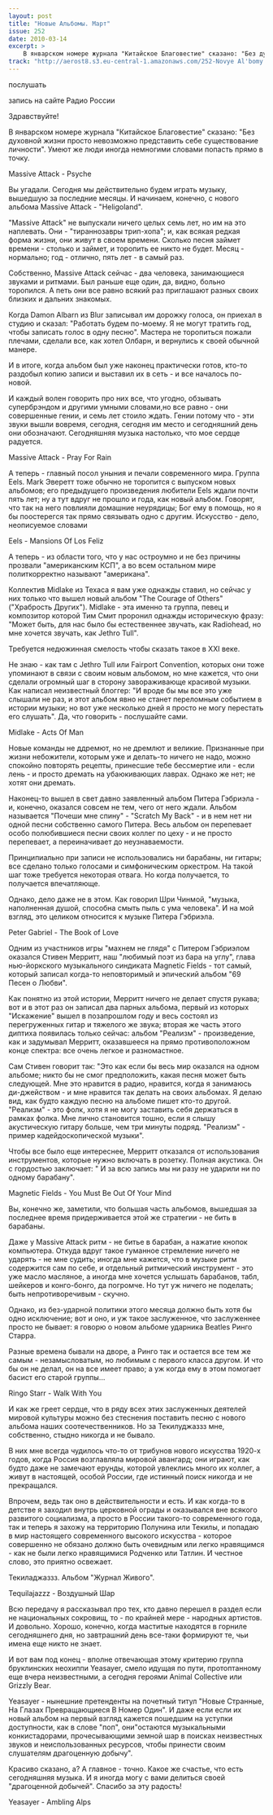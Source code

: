 ```yaml
---
layout: post
title: "Новые Альбомы. Март"
issue: 252
date: 2010-03-14
excerpt: >
    В январском номере журнала "Китайское Благовестие" сказано: "Без духовной жизни просто невозможно представить себе существование личности". Умеют же люди иногда немногими словами попасть прямо в точку.
track: "http://aerost8.s3.eu-central-1.amazonaws.com/252-Novye Al'bomy. Mart.mp3"
---
```


послушать

запись на сайте Радио России

Здравствуйте!

В январском номере журнала "Китайское Благовестие" сказано: "Без духовной жизни просто невозможно представить себе существование личности". Умеют же люди иногда немногими словами попасть прямо в точку.

Massive Attack - Psyche

Вы угадали. Сегодня мы действительно будем играть музыку, вышедшую за последние месяцы. И начинаем, конечно, с нового альбома Мassive Attack - "Heligoland".

"Massive Attack" не выпускали ничего целых семь лет, но им на это наплевать. Они - "тираннозавры трип-хопа"; и, как всякая редкая форма жизни, они живут в своем времени. Сколько песня займет времени - столько и займет, и торопить ее никто не будет. Месяц - нормально; год - отлично, пять лет - в самый раз.

Собственно, Мassive Attack сейчас - два человека, занимающиеся звуками и ритмами. Был раньше еще один, да, видно, больно торопился. А петь они все равно всякий раз приглашают разных своих близких и дальних знакомых.

Когда Damon Albarn из Blur записывал им дорожку голоса, он приехал в студию и сказал: "Работать будем по-моему. Я не могут тратить год, чтобы записать голос в одну песню". Мастера не торопиться пожали плечами, сделали все, как хотел Олбарн, и вернулись к своей обычной манере.

И в итоге, когда альбом был уже наконец практически готов, кто-то раздобыл копию записи и выставил их в сеть - и все началось по-новой.

И каждый волен говорить про них все, что угодно, обзывать супербрэндом и другими умными словами,но все равно - они совершенные гении, и семь лет стоило ждать. Гении потому что - эти звуки вышли вовремя, сегодня, сегодня им место и сегодняшний день они обозначают. Сегодняшняя музыка настолько, что мое сердце радуется.

Massive Attack - Pray For Rain

А теперь - главный посол уныния и печали современного мира. Группа Eels. Mark Эверетт тоже обычно не торопится с выпуском новых альбомов; его предыдущего произведения любители Eels ждали почти пять лет; ну а тут вдруг не прошло и года, как новый альбом. Говорят, что так на него повлияли домашние неурядицы; Бог ему в помощь, но я бы поостерегся так прямо связывать одно с другим. Искусство - дело, неописуемое словами

Eels - Mansions Of Los Feliz

А теперь - из области того, что у нас остроумно и не без причины прозвали "американским КСП", а во всем остальном мире политкорректно называют "американа".

Коллектив Midlake из Техаса я вам уже однажды ставил, но сейчас у них только что вышел новый альбом "The Courage of Others" ("Храбрость Других"). Midlake - эта именно та группа, певец и композитор которой Тим Смит проронил однажды историческую фразу: "Может быть, для нас было бы естественнее звучать, как Radiohead, но мне хочется звучать, как Jethro Tull".

Требуется недюжинная смелость чтобы сказать такое в XXI веке.

Не знаю - как там с Jethro Tull или Fairport Convention, которых они тоже упоминают в связи с своим новым альбомом, но мне кажется, что они сделали огромный шаг в сторону завораживающе красивой музыки. Как написал неизвестный блоггер: "И вроде бы мы все это уже слышали не раз, и этот альбом явно не станет переломным событием в истории музыки; но вот уже несколько дней я просто не могу перестать его слушать". Да, что говорить - послушайте сами.

Midlake - Acts Of Man

Новые команды не ддремют, но не дремлют и великие. Признанные при жизни небожители, которым уже и делать-то ничего не надо, можно спокойно повторять рецепты, принесшие тебе бессмертие или - если лень - и просто дремать на убаюкивающих лаврах. Однако же нет; не хотят они дремать.

Наконец-то вышел в свет давно заявленный альбом Питера Гэбриэла - и, конечно, оказался совсем не тем, чего от него ждали. Альбом называется "Почеши мне спину" - "Scratch My Back" - и в нем нет ни одной песни собственно самого Питера. Весь альбом он перепевает особо полюбившиеся песни своих коллег по цеху - и не просто перепевает, а переиначивает до неузнаваемости.

Принципиально при записи не использовались ни барабаны, ни гитары; все сделано только голосами и симфоническим оркестром. На такой шаг тоже требуется некоторая отвага. Но когда получается, то получается впечатляюще.

Однако, дело даже не в этом. Как говорил Шри Чинмой, "музыка, наполненная душой, способна смыть пыль с ума человека". И на мой взгляд, это целиком относится к музыке Питера Гэбриэла.

Peter Gabriel - The Book of Love

Одним из участников игры "махнем не глядя" с Питером Гэбриэлом оказался Стивен Мерритт, наш "любимый поэт из бара на углу", глава нью-йоркского музыкального синдиката Magnetic Fields - тот самый, который записал когда-то неповторимый и эпический альбом "69 Песен о Любви".

Как понятно из этой истории, Мерритт ничего не делает спустя рукава; вот и в этот раз он записал два парных альбома, первый из которых "Искажение" вышел в позапрошлом году и весь состоял из перегруженных гитар и тяжелого же звука; вторая же часть этого диптиха появилась только сейчас: альбом "Реализм" - произведение, как и задумывал Мерритт, оказавшееся на прямо противоположном конце спектра: все очень легкое и разномастное.

Сам Стивен говорит так: "Это как если бы весь мир оказался на одном альбоме; никто бы не смог предположить, какая песня может быть следующей. Мне это нравится в радио, нравится, когда я занимаюсь ди-джейством - и мне нравится так делать на своих альбомах. Я делаю вид, как будто каждую песню на альбоме пишет кто-то другой. "Реализм" - это фолк, хотя я не могу заставить себя держаться в рамках фолка. Мне лично становится тошно, если я слышу акустическую гитару больше, чем три минуты подряд. "Реализм" - пример кадейдоскопической музыки".

Чтобы все было еще интереснее, Мерритт отказался от использования инструментов, которые нужно включать в розетку. Полная акустика. Он с гордостью заключает: " И за всю запись мы ни разу не ударили ни по одному барабану".

Magnetic Fields - You Must Be Out Of Your Mind

Вы, конечно же, заметили, что большая часть альбомов, вышедшая за последнее время придерживается этой же стратегии - не бить в барабаны.

Даже у Massive Attack ритм - не битье в барабан, а нажатие кнопок компьютера. Откуда вдруг такое гуманное стремление ничего не ударять - не мне судить; иногда мне кажется, что в музыке ритм содержится сам по себе, и отдельный ритмический инструмент - это уже масло масляное, а иногда мне хочется услышать барабанов, табл, шейкеров и конго-бонго, да погромче. Но тут уж ничего не поделать; быть непротиворечивым - скучно.

Однако, из без-ударной политики этого месяца должно быть хотя бы одно исключение; вот и оно, и уж такое заслуженное, что заслуженнее просто не бывает: я говорю о новом альбоме ударника Beatles Ринго Старра.

Разные времена бывали на дворе, а Ринго так и остается все тем же самым - незамысловатым, но любимым с первого класса другом. И что бы он не делал, он на все имеет право; а уж когда ему в этом помогает басист его старой группы...

Ringo Starr - Walk With You

И как же греет сердце, что в ряду всех этих заслуженных деятелей мировой культуры можно без стеснения поставить песню с нового альбома наших соотечественников. Но за Текилуджаззз мне, собственно, стыдно никогда и не бывало.

В них мне всегда чудилось что-то от трибунов нового искусства 1920-х годов, когда Россия возглавляла мировой авангард; они играют, как будто даже не замечают ерунды, которой увлеклись много их коллег, а живут в настоящей, особой России, где истинный поиск никогда и не прекращался.

Впрочем, ведь так оно в действительности и есть. И как когда-то в детстве я заходил внутрь церковной ограды и оказывался вне всякого развитого социализма, а просто в России такого-то современного года, так и теперь я захожу на территорию Полунина или Текилы, и попадаю в мир настоящего современного высокого искусства - которое совершенно не обязано должно быть очевидным или легко нравящимся - как не были легко нравящимися Родченко или Татлин. И честное слово, это приятно освежает.

Текиладжаззз. Альбом "Журнал Живого".

Tequilajazzz - Воздушный Шар

Всю передачу я рассказывал про тех, кто давно перешел в раздел если не национальных сокровищ, то - по крайней мере - народных артистов. И довольно. Хорошо, конечно, когда маститые находятся в горниле сегодняшнего дня, но завтрашний день все-таки формируют те, чьи имена еще никто не знает.

И вот вам под конец - вполне отвечающая этому критерию группа бруклинских неохиппи Yeasayer, смело идущая по пути, протоптанному еще вчера неизвестными, а сегодня героями Animal Collective или Grizzly Bear.

Yeasayer - нынешние претенденты на почетный титул "Новые Странные, На Глазах Превращающиеся В Номер Один". И даже если если их новый альбом на первый взгляд кажется пошедшим на уступки доступности, как в слове "поп", они"остаются музыкальными конкистадорами, прочесывающими земной шар в поисках неизвестных звуков и неиспользованных ресурсов, чтобы принести своим слушателям драгоценную добычу".

Красиво сказано, а? А главное - точно. Какое же счастье, что есть сегодняшняя музыка. И я иногда могу с вами делиться своей "драгоценной добычей". Спасибо за эту радость!

Yeasayer - Ambling Alps
